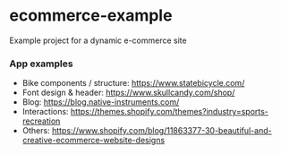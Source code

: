 # ecommerce-example
Example project for a dynamic e-commerce site


### App examples
- Bike components / structure: https://www.statebicycle.com/
- Font design & header: https://www.skullcandy.com/shop/
- Blog: https://blog.native-instruments.com/
- Interactions: https://themes.shopify.com/themes?industry=sports-recreation
- Others: https://www.shopify.com/blog/11863377-30-beautiful-and-creative-ecommerce-website-designs